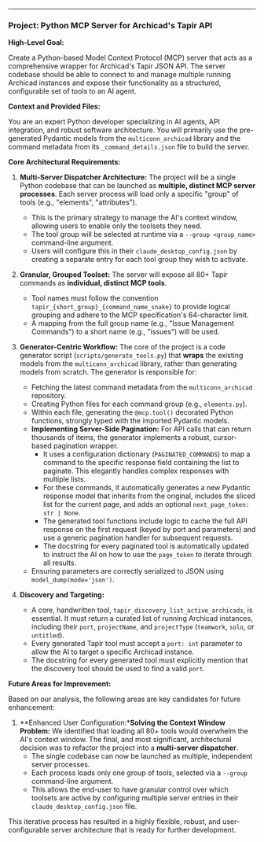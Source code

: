 ---
### **Project: Python MCP Server for Archicad's Tapir API**

**High-Level Goal:**

Create a Python-based Model Context Protocol (MCP) server that acts as a comprehensive wrapper for Archicad's Tapir JSON API. The server codebase should be able to connect to and manage multiple running Archicad instances and expose their functionality as a structured, configurable set of tools to an AI agent.

**Context and Provided Files:**

You are an expert Python developer specializing in AI agents, API integration, and robust software architecture. You will primarily use the pre-generated Pydantic models from the `multiconn_archicad` library and the command metadata from its `_command_details.json` file to build the server.

**Core Architectural Requirements:**

1.  **Multi-Server Dispatcher Architecture:** The project will be a single Python codebase that can be launched as **multiple, distinct MCP server processes**. Each server process will load only a specific "group" of tools (e.g., "elements", "attributes").
    *   This is the primary strategy to manage the AI's context window, allowing users to enable only the toolsets they need.
    *   The tool group will be selected at runtime via a `--group <group_name>` command-line argument.
    *   Users will configure this in their `claude_desktop_config.json` by creating a separate entry for each tool group they wish to activate.

2.  **Granular, Grouped Toolset:** The server will expose all 80+ Tapir commands as **individual, distinct MCP tools**.
    *   Tool names must follow the convention `tapir_{short_group}_{command_name_snake}` to provide logical grouping and adhere to the MCP specification's 64-character limit.
    *   A mapping from the full group name (e.g., "Issue Management Commands") to a short name (e.g., "issues") will be used.

3.  **Generator-Centric Workflow:** The core of the project is a code generator script (`scripts/generate_tools.py`) that **wraps** the existing models from the `multiconn_archicad` library, rather than generating models from scratch. The generator is responsible for:
    *   Fetching the latest command metadata from the `multiconn_archicad` repository.
    *   Creating Python files for each command group (e.g., `elements.py`).
    *   Within each file, generating the `@mcp.tool()` decorated Python functions, strongly typed with the imported Pydantic models.
    *   **Implementing Server-Side Pagination:** For API calls that can return thousands of items, the generator implements a robust, cursor-based pagination wrapper.
        *   It uses a configuration dictionary (`PAGINATED_COMMANDS`) to map a command to the specific response field containing the list to paginate. This elegantly handles complex responses with multiple lists.
        *   For these commands, it automatically generates a new Pydantic response model that inherits from the original, includes the sliced list for the current page, and adds an optional `next_page_token: str | None`.
        *   The generated tool functions include logic to cache the full API response on the first request (keyed by port and parameters) and use a generic pagination handler for subsequent requests.
        *   The docstring for every paginated tool is automatically updated to instruct the AI on how to use the `page_token` to iterate through all results.
    *   Ensuring parameters are correctly serialized to JSON using `model_dump(mode='json')`.

4.  **Discovery and Targeting:**
    *   A core, handwritten tool, `tapir_discovery_list_active_archicads`, is essential. It must return a curated list of running Archicad instances, including their `port`, `projectName`, and `projectType` (`teamwork`, `solo`, or `untitled`).
    *   Every generated Tapir tool must accept a `port: int` parameter to allow the AI to target a specific Archicad instance.
    *   The docstring for every generated tool must explicitly mention that the discovery tool should be used to find a valid `port`.

**Future Areas for Improvement:**

Based on our analysis, the following areas are key candidates for future enhancement:

1.  **Enhanced User Configuration:***Solving the Context Window Problem:** We identified that loading all 80+ tools would overwhelm the AI's context window. The final, and most significant, architectural decision was to refactor the project into a **multi-server dispatcher**.
    *   The single codebase can now be launched as multiple, independent server processes.
    *   Each process loads only one group of tools, selected via a `--group` command-line argument.
    *   This allows the end-user to have granular control over which toolsets are active by configuring multiple server entries in their `claude_desktop_config.json` file.

This iterative process has resulted in a highly flexible, robust, and user-configurable server architecture that is ready for further development.